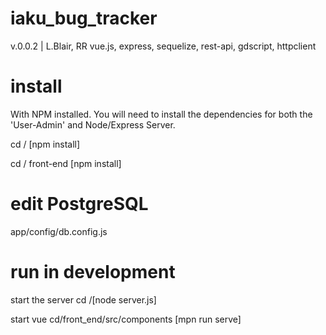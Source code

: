 # iaku_bug_tracker
v.0.0.2 | L.Blair, RR
vue.js, express, sequelize, rest-api, gdscript, httpclient

# install
With NPM installed.
You will need to install the dependencies for both the 'User-Admin' and Node/Express Server.

cd / [npm install]

cd / front-end [npm install]

# edit PostgreSQL
app/config/db.config.js

# run in development
start the server
cd /[node server.js]

start vue
cd/front_end/src/components [mpn run serve]






